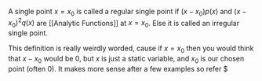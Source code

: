 A single point $x = x_{0}$ is called a regular single point if $(x-x_{0})p(x)$ and $(x-x_{0})^{2}q(x)$ are [[Analytic Functions]] at $x = x_{0}$. Else it is called an irregular single point.


This definition is really weirdly worded, cause if $x=x_{0}$ then you would think that $x-x_{0}$ would be $0$, but $x$ is just a static variable, and $x_{0}$ is our chosen point (often 0). It makes more sense after a few examples so refer $